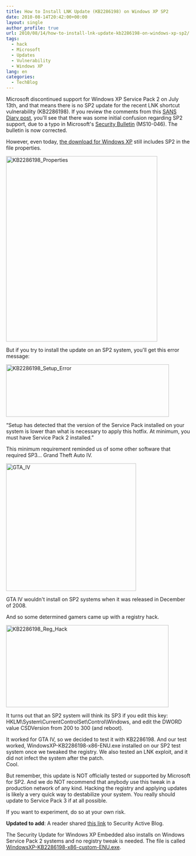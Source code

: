 ```yaml
---
title: How to Install LNK Update (KB2286198) on Windows XP SP2
date: 2010-08-14T20:42:00+00:00
layout: single
author_profile: true
url: 2010/08/14/how-to-install-lnk-update-kb2286198-on-windows-xp-sp2/
tags:
  - hack
  - Microsoft
  - Updates
  - Vulnerability
  - Windows XP
lang: en
categories: 
  - TechBlog
---
```

Microsoft discontinued support for Windows XP Service Pack 2 on July 13th, and that means there is no SP2 update for the recent LNK shortcut vulnerability (KB2286198). If you review the comments from this [SANS Diary post](http://isc.sans.edu/diary.html?storyid=9313), you'll see that there was some initial confusion regarding SP2 support, due to a typo in Microsoft's [Security Bulletin](http://www.microsoft.com/technet/security/bulletin/MS10-046.mspx) (MS10-046). The bulletin is now corrected. 

However, even today, [the download for Windows XP](http://www.microsoft.com/downloads/details.aspx?familyid=12361875-B453-45E8-852B-90F2727894FD&displaylang=en) still includes SP2 in the file properties. 

[<img title="KB2286198_Properties" border="0" alt="KB2286198_Properties" src="http://lh5.ggpht.com/_vaUVXcmC3OI/TGb4iCN6cuI/AAAAAAAACXE/EDQGCjHTNA8/KB2286198_Properties_thumb%5B3%5D.png?imgmax=800" width="413" height="506" />](http://lh3.ggpht.com/_vaUVXcmC3OI/TGb4f55xiPI/AAAAAAAACXA/AGT82SSUM4o/s1600-h/KB2286198_Properties%5B5%5D.png) 

But if you try to install the update on an SP2 system, you'll get this error message: 

[<img title="KB2286198_Setup_Error" border="0" alt="KB2286198_Setup_Error" src="http://lh4.ggpht.com/_vaUVXcmC3OI/TGb4mUoEzKI/AAAAAAAACXM/p4WRvu3Z_UI/KB2286198_Setup_Error_thumb%5B3%5D.png?imgmax=800" width="445" height="143" />](http://lh3.ggpht.com/_vaUVXcmC3OI/TGb4j609W2I/AAAAAAAACXI/h5WdK0AZM70/s1600-h/KB2286198_Setup_Error%5B5%5D.png) 

“Setup has detected that the version of the Service Pack installed on your system is lower than what is necessary to apply this hotfix. At minimum, you must have Service Pack 2 installed.” 

This minimum requirement reminded us of some other software that required SP3… Grand Theft Auto IV. 

[<img title="GTA_IV" border="0" alt="GTA_IV" src="http://lh6.ggpht.com/_vaUVXcmC3OI/TGb4rL1zYhI/AAAAAAAACXU/IWr6hQoCjd8/GTA_IV_thumb%5B3%5D.jpg?imgmax=800" width="355" height="348" />](http://lh5.ggpht.com/_vaUVXcmC3OI/TGb4o9NzZYI/AAAAAAAACXQ/LXNMvhbcd84/s1600-h/GTA_IV%5B5%5D.jpg) 

GTA IV wouldn't install on SP2 systems when it was released in December of 2008. 

And so some determined gamers came up with a registry hack. 

[<img title="KB2286198_Reg_Hack" border="0" alt="KB2286198_Reg_Hack" src="http://lh4.ggpht.com/_vaUVXcmC3OI/TGb4uiEj_0I/AAAAAAAACXc/s1Chlpq4b44/KB2286198_Reg_Hack_thumb%5B3%5D.png?imgmax=800" width="444" height="224" />](http://lh5.ggpht.com/_vaUVXcmC3OI/TGb4s1wzgbI/AAAAAAAACXY/V-zVsBQQQCs/s1600-h/KB2286198_Reg_Hack%5B5%5D.png) 

It turns out that an SP2 system will think its SP3 if you edit this key: HKLM\System\CurrentControlSet\Control\Windows, and edit the DWORD value CSDVersion from 200 to 300 (and reboot).

It worked for GTA IV, so we decided to test it with KB2286198. And our test worked, WindowsXP-KB2286198-x86-ENU.exe installed on our SP2 test system once we tweaked the registry. We also tested an LNK exploit, and it did not infect the system after the patch.  
Cool.

But remember, this update is NOT officially tested or supported by Microsoft for SP2. And we do NOT recommend that anybody use this tweak in a production network of any kind. Hacking the registry and applying updates is likely a very quick way to destabilize your system. You really should update to Service Pack 3 if at all possible.

If you want to experiment, do so at your own risk.

**Updated to add**: A reader shared [this link](http://blog.securityactive.co.uk/2010/08/10/patching-windows-xp-sp2-for-the-shortcut-lnk-vulnerability-ms10-046/) to Security Active Blog.

The Security Update for Windows XP Embedded also installs on Windows Service Pack 2 systems and no registry tweak is needed. The file is called [WindowsXP-KB2286198-x86-custom-ENU.exe](http://www.microsoft.com/downloads/details.aspx?displaylang=en&FamilyID=c2a66b80-af7e-4950-95e6-f6476086e7ca).